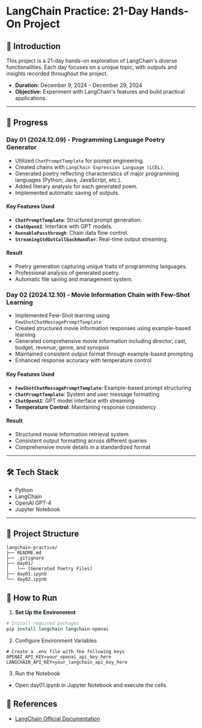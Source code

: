 # LangChain Practice: 21-Day Hands-On Project

## 📝 Introduction

This project is a 21-day hands-on exploration of LangChain's diverse functionalities. Each day focuses on a unique topic, with outputs and insights recorded throughout the project.

-   **Duration:** December 9, 2024 – December 29, 2024
-   **Objective:** Experiment with LangChain's features and build practical applications.

---

## 📅 Progress

### Day 01 (2024.12.09) - Programming Language Poetry Generator

-   Utilized `ChatPromptTemplate` for prompt engineering.
-   Created chains with `LangChain Expression Language (LCEL)`.
-   Generated poetry reflecting characteristics of major programming languages (Python, Java, JavaScript, etc.).
-   Added literary analysis for each generated poem.
-   Implemented automatic saving of outputs.

#### Key Features Used

-   **`ChatPromptTemplate`**: Structured prompt generation.
-   **`ChatOpenAI`**: Interface with GPT models.
-   **`RunnablePassthrough`**: Chain data flow control.
-   **`StreamingStdOutCallbackHandler`**: Real-time output streaming.

#### Result

-   Poetry generation capturing unique traits of programming languages.
-   Professional analysis of generated poetry.
-   Automatic file saving and management system.

### Day 02 (2024.12.10) - Movie Information Chain with Few-Shot Learning

-   Implemented Few-Shot learning using `FewShotChatMessagePromptTemplate`
-   Created structured movie information responses using example-based learning
-   Generated comprehensive movie information including director, cast, budget, revenue, genre, and synopsis
-   Maintained consistent output format through example-based prompting
-   Enhanced response accuracy with temperature control

#### Key Features Used

-   **`FewShotChatMessagePromptTemplate`**: Example-based prompt structuring
-   **`ChatPromptTemplate`**: System and user message formatting
-   **`ChatOpenAI`**: GPT model interface with streaming
-   **Temperature Control**: Maintaining response consistency

#### Result

-   Structured movie information retrieval system
-   Consistent output formatting across different queries
-   Comprehensive movie details in a standardized format

---

## 🛠 Tech Stack

-   Python
-   LangChain
-   OpenAI GPT-4
-   Jupyter Notebook

---

## 📁 Project Structure

```
langchain-practice/
├── README.md
├── .gitignore
├── day01/
│   └── [Generated Poetry Files]
├── day01.ipynb
└── day02.ipynb
```

## 🚀 How to Run

1. **Set Up the Environment**

```bash
# Install required packages
pip install langchain langchain-openai
```

2. Configure Environment Variables

```
# Create a .env file with the following keys
OPENAI_API_KEY=your_openai_api_key_here
LANGCHAIN_API_KEY=your_langchain_api_key_here
```

3. Run the Notebook

-   Open day01.ipynb in Jupyter Notebook and execute the cells.

## 📌 References

-   [LangChain Official Documentation](https://python.langchain.com/docs/get_started/introduction)
